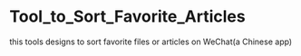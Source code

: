 # Tool_to_Sort_Favorite_Articles
this tools designs to sort favorite files or articles on WeChat(a Chinese app)
